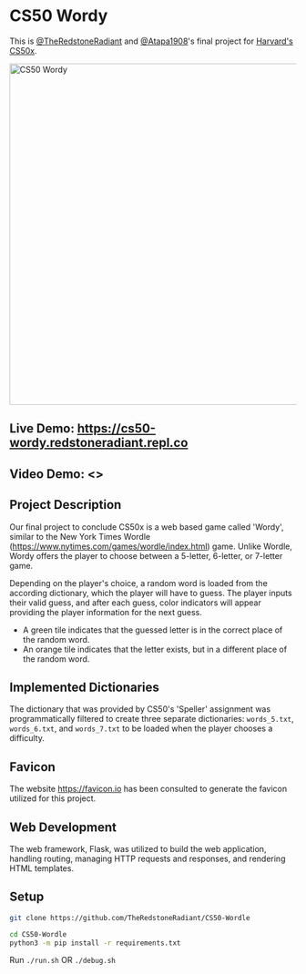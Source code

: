 # CS50 Wordy

This is [@TheRedstoneRadiant](https://github.com/TheRedstoneRadiant) and [@Atapa1908](Atapa1908)'s final project for [Harvard's CS50x](https://cs50.harvard.edu/x).

<img src="https://i.imgur.com/gmVfFOR.png" alt="CS50 Wordy" width="600">

## Live Demo: https://cs50-wordy.redstoneradiant.repl.co
## Video Demo: <>

## Project Description
Our final project to conclude CS50x is a web based game called 'Wordy', similar to the New York Times Wordle
(https://www.nytimes.com/games/wordle/index.html) game. 
Unlike Wordle, Wordy offers the player to choose between a 5-letter, 6-letter, or 7-letter game. 

Depending on the player's choice, a random word is loaded from the according dictionary, which the player will have to guess. The player inputs their valid guess, and after each guess, color indicators will
appear providing the player information for the next guess. 

- A green tile indicates that the guessed letter is in the correct place of the random word.
- An orange tile indicates that the letter exists, but in a different place of the random word. 

## Implemented Dictionaries
The dictionary that was provided by CS50's 'Speller' assignment was programmatically filtered to create three separate dictionaries: `words_5.txt`, `words_6.txt`, and `words_7.txt` to be loaded when the player chooses a difficulty.

## Favicon
The website https://favicon.io has been consulted to generate the favicon utilized for this project.

## Web Development
The web framework, Flask, was utilized to build the web application, handling routing, managing HTTP requests and
responses, and rendering HTML templates. 

## Setup

```bash
git clone https://github.com/TheRedstoneRadiant/CS50-Wordle

cd CS50-Wordle
python3 -m pip install -r requirements.txt
```

Run `./run.sh` OR `./debug.sh`
